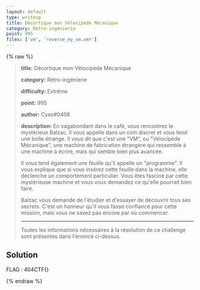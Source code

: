 ```yaml
---
layout: default
type: writeup
title: Décortique mon Vélocipède Mécanique
category: Rétro-ingénierie
point: 995
files: ['vm', 'reverse_my_vm.vmr']
---
```


{% raw %}
> **title:** Décortique mon Vélocipède Mécanique
>
> **category:** Rétro-ingénierie
>
> **difficulty:** Extrême
>
> **point:** 995
>
> **author:** Cyxo#0458
>
> **description:**
> En vagabondant dans le café, vous rencontrez le mystérieux Balzac. Il vous appelle dans un coin discret et vous tend une boîte étrange. Il vous dit que c'est une "VM", ou "Vélocipède Mécanique", une machine de fabrication étrangère qui ressemble à une machine à écrire, mais qui semble bien plus avancée.
> 
> Il vous tend également une feuille qu'il appelle un "programme". Il vous explique que si vous insérez cette feuille dans la machine, elle déclenche un comportement particulier. Vous êtes fasciné par cette mystérieuse machine et vous vous demandez ce qu'elle pourrait bien faire.
> 
> Balzac vous demande de l'étudier et d'essayer de découvrir tous ses secrets. C'est un honneur qu'il vous fasse confiance pour cette mission, mais vous ne savez pas encore par où commencer.
> 
> ***
> 
> Toutes les informations nécessaires à la résolution de ce challenge sont présentes dans l'énoncé ci-dessus.

## Solution


<span class="flag">FLAG : 404CTF{}</span>

{% endraw %}